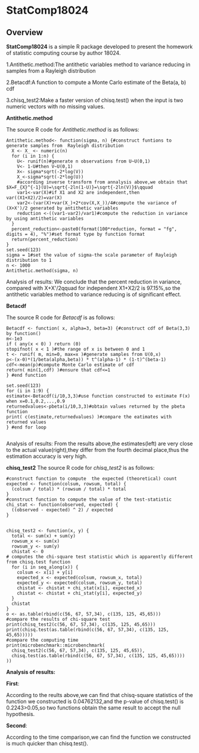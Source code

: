 # StatComp18024

## Overview
__StatComp18024__ is a simple R package developed to present the homework of statistic computing course by author 18024.

1.Antithetic.method:The antithetic variables method to variance reducing in samples from a Rayleigh distribution

2.Betacdf:A function to compute a Monte Carlo estimate of the Beta(a, b) cdf

3.chisq_test2:Make a faster version of chisq.test() when the input is two numeric vectors with no missing values.


__Antithetic.method__

The source R code for _Antithetic.method_ is as follows:

```{r,eval=FALSE}
Antithetic.method<- function(sigma, n) {#construct funtions to generate samples from  Rayleigh distribution
  X <- X_ <- numeric(n)
  for (i in 1:n) {
    U<- runif(n)#generate n observations from U~U(0,1)
    V<- 1-U#then V~U(0,1)
    X<- sigma*sqrt(-2*log(V))
    X_<-sigma*sqrt(-2*log(U))
    #according inverse transform from annalysis above,we obtain that $X=F_{X}^{-1}(U)=\sqrt{-2ln(1-U)}=\sqrt{-2ln(V)}$\qquad
    var1<-var(X)#if X1 and X2 are independent,then var((X1+X2)/2)=var(X)
    var2<-(var(X)+var(X_)+2*cov(X,X_))/4#compute the variance of (X+X')/2 generated by antithetic variables
    reduction <-((var1-var2)/var1)#compute the reduction in variance by using antithetic variables
  }
  percent_reduction<-paste0(format(100*reduction, format = "fg", digits = 4), "%")#set format type by function format
  return(percent_reduction)
}
set.seed(123)
sigma = 1#set the value of sigma-the scale parameter of Rayleigh distribution to 1
n <- 1000
Antithetic.method(sigma, n)
```
 Analysis of results:
We conclude that the percent reduction in variance, compared with X+X'/2qquad for independent X1+X2/2 is 97.15%,so the antithetic variables method to variance reducing is of significant effect.




__Betacdf__

The source R code for _Betacdf_ is as follows:
```{r}
Betacdf <- function( x, alpha=3, beta=3) {#construct cdf of Beta(3,3) by function()
m<-1e3
if ( any(x < 0) ) return (0)
stopifnot( x < 1 )#the range of x is between 0 and 1
t <- runif( m, min=0, max=x )#generate samples from U(0,x)
p<-(x-0)*(1/beta(alpha,beta)) * t^(alpha-1) * (1-t)^(beta-1)
cdf<-mean(p)#compute Monte Carlo estimate of cdf
return( min(1,cdf) )#ensure that cdf<=1
} #end function

set.seed(123)
for (i in 1:9) {
estimate<-Betacdf(i/10,3,3)#use function constructed to estimate F(x) when x=0.1,0.2,...,0.9
returnedvalues<-pbeta(i/10,3,3)#obtain values returned by the pbeta function
print( c(estimate,returnedvalues) )#compare the eatimates with returned values
} #end for loop


```
Analysis of results:
From the results above,the estimates(left) are very close to the actual value(right),they differ from the fourth decimal place,thus the estimation accuracy is very high.



__chisq_test2__
The source R code for _chisq_test2_ is as follows:

```{r,eval=FALSE}
#construct function to compute  the expected (theoretical) count
expected <- function(colsum, rowsum, total) {
  (colsum / total) * (rowsum / total) * total
}
#construct function to compute the value of the test-statistic
chi_stat <- function(observed, expected) {
  ((observed - expected) ^ 2) / expected
}


chisq_test2 <- function(x, y) {
  total <- sum(x) + sum(y)
  rowsum_x <- sum(x)
  rowsum_y <- sum(y)
  chistat <- 0
# computes the chi-square test statistic which is apparently different from chisq.test function
  for (i in seq_along(x)) {
    colsum <- x[i] + y[i]
    expected_x <- expected(colsum, rowsum_x, total)
    expected_y <- expected(colsum, rowsum_y, total)
    chistat <- chistat + chi_stat(x[i], expected_x)
    chistat <- chistat + chi_stat(y[i], expected_y)
  }
  chistat
}
o <- as.table(rbind(c(56, 67, 57,34), c(135, 125, 45,65)))
#compare the results of chi-square test
print(chisq_test2(c(56, 67, 57,34), c(135, 125, 45,65)))
print(chisq.test(as.table(rbind(c(56, 67, 57,34), c(135, 125, 45,65)))))
#compare the computing time
print(microbenchmark::microbenchmark(
  chisq_test2(c(56, 67, 57,34), c(135, 125, 45,65)),
  chisq.test(as.table(rbind(c(56, 67, 57,34), c(135, 125, 45,65))))
))
```
**Analysis of results:**

**First**:

According to the reults above,we can find that chisq-square statistics of the function we constructed is 0.04762132,and the p-value of chisq.test() is  0.2243>0.05,so two functions obtain the same result to accept the null hypothesis.

**Second**:

According to the time comparison,we can find the function we constructed is much quicker than chisq.test().



